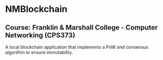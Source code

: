 # NMBlockchain

## Course: Franklin & Marshall College - Computer Networking (CPS373)

A local blockchain application that implements a PoW and consensus algorithm to ensure immutability.
